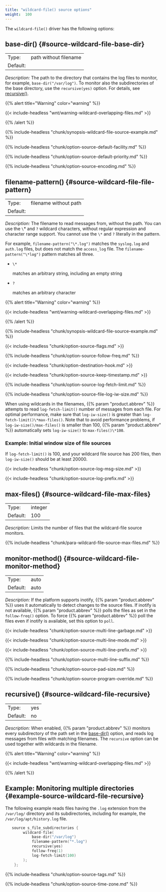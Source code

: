 ```yaml
---
title: "wildcard-file() source options"
weight:  100
---
```

<!-- DISCLAIMER: This file is based on the syslog-ng Open Source Edition documentation https://github.com/balabit/syslog-ng-ose-guides/commit/2f4a52ee61d1ea9ad27cb4f3168b95408fddfdf2 and is used under the terms of The syslog-ng Open Source Edition Documentation License. The file has been modified by Axoflow. -->

The `wildcard-file()` driver has the following options:


## base-dir() {#source-wildcard-file-base-dir}

|          |                       |
| -------- | --------------------- |
| Type:    | path without filename |
| Default: |                       |

*Description:* The path to the directory that contains the log files to monitor, for example, `base-dir("/var/log")`. To monitor also the subdirectories of the base directory, use the `recursive(yes)` option. For details, see [recursive()](#source-wildcard-file-recursive).

{{% alert title="Warning" color="warning" %}}

{{< include-headless "wnt/warning-wildcard-overlapping-files.md" >}}

{{% /alert %}}


{{% include-headless "chunk/synopsis-wildcard-file-source-example.md" %}}

{{% include-headless "chunk/option-source-default-facility.md" %}}

{{% include-headless "chunk/option-source-default-priority.md" %}}

{{% include-headless "chunk/option-source-encoding.md" %}}


## filename-pattern() {#source-wildcard-file-file-pattern}

|          |                       |
| -------- | --------------------- |
| Type:    | filename without path |
| Default: |                       |

*Description:* The filename to read messages from, without the path. You can use the `\`* and `?` wildcard characters, without regular expression and character range support. You cannot use the `\*` and `?` literally in the pattern.

For example, `filename-pattern("\*.log")` matches the `syslog.log` and `auth.log` files, but does not match the `access_log` file. The `filename-pattern("\*log")` pattern matches all three.

  - `\*`
    
    matches an arbitrary string, including an empty string

  - `?`
    
    matches an arbitrary character

{{% alert title="Warning" color="warning" %}}

{{< include-headless "wnt/warning-wildcard-overlapping-files.md" >}}

{{% /alert %}}


{{% include-headless "chunk/synopsis-wildcard-file-source-example.md" %}}

{{< include-headless "chunk/option-source-flags.md" >}}

{{% include-headless "chunk/option-source-follow-freq.md" %}}

{{< include-headless "chunk/option-destination-hook.md" >}}

{{< include-headless "chunk/option-source-keep-timestamp.md" >}}

{{% include-headless "chunk/option-source-log-fetch-limit.md" %}}


{{% include-headless "chunk/option-source-file-log-iw-size.md" %}}

When using wildcards in the filenames, {{% param "product.abbrev" %}} attempts to read `log-fetch-limit()` number of messages from each file. For optimal performance, make sure that `log-iw-size()` is greater than `log-fetch-limit()\*max-files()`. Note that to avoid performance problems, if `log-iw-size()/max-files()` is smaller than 100, {{% param "product.abbrev" %}} automatically sets `log-iw-size()` to `max-files()\*100`.


### Example: Initial window size of file sources

If `log-fetch-limit()` is 100, and your wildcard file source has 200 files, then `log-iw-size()` should be at least 20000.



{{< include-headless "chunk/option-source-log-msg-size.md" >}}

{{< include-headless "chunk/option-source-log-prefix.md" >}}


## max-files() {#source-wildcard-file-max-files}

|          |         |
| -------- | ------- |
| Type:    | integer |
| Default: | 100     |

*Description:* Limits the number of files that the wildcard-file source monitors.

{{% include-headless "chunk/para-wildcard-file-source-max-files.md" %}}



## monitor-method() {#source-wildcard-file-monitor-method}

|          |                       |
| -------- | --------------------- |
| Type:    | auto | inotify | poll |
| Default: | auto                  |

*Description:* If the platform supports inotify, {{% param "product.abbrev" %}} uses it automatically to detect changes to the source files. If inotify is not available, {{% param "product.abbrev" %}} polls the files as set in the `follow-freq()` option. To force {{% param "product.abbrev" %}} poll the files even if inotify is available, set this option to `poll`.


{{< include-headless "chunk/option-source-multi-line-garbage.md" >}}

{{< include-headless "chunk/option-source-multi-line-mode.md" >}}

{{< include-headless "chunk/option-source-multi-line-prefix.md" >}}

{{% include-headless "chunk/option-source-multi-line-suffix.md" %}}

{{% include-headless "chunk/option-source-pad-size.md" %}}

{{% include-headless "chunk/option-source-program-override.md" %}}


## recursive() {#source-wildcard-file-recursive}

|          |          |
| -------- | -------- |
| Type:    | yes | no |
| Default: | no       |

*Description:* When enabled, {{% param "product.abbrev" %}} monitors every subdirectory of the path set in the [base-dir()](#source-wildcard-file-base-dir) option, and reads log messages from files with matching filenames. The `recursive` option can be used together with wildcards in the filename.

{{% alert title="Warning" color="warning" %}}

{{< include-headless "wnt/warning-wildcard-overlapping-files.md" >}}

{{% /alert %}}



## Example: Monitoring multiple directories {#example-source-wildcard-file-recursive}

The following example reads files having the `.log` extension from the `/var/log/` directory and its subdirectories, including for example, the `/var/log/apt/history.log` file.

```c
   source s_file_subdirectories {
        wildcard-file(
            base-dir("/var/log")
            filename-pattern("*.log")
            recursive(yes)
            follow-freq(1)
            log-fetch-limit(100)
        );
    };
```


{{% include-headless "chunk/option-source-tags.md" %}}

{{% include-headless "chunk/option-source-time-zone.md" %}}
